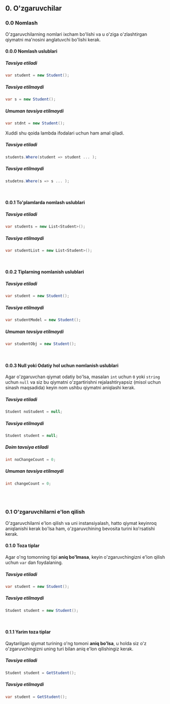 ## 0. O'zgaruvchilar

### 0.0 Nomlash
O'zgaruvchilarning nomlari ixcham bo'lishi va u o'ziga o'zlashtirgan qiymatni ma'nosini anglatuvchi bo'lishi kerak.
#### 0.0.0 Nomlash uslublari
##### Tavsiya etiladi
```cs
var student = new Student();
```
##### Tavsiya etilmaydi
```cs
var s = new Student();
```
##### Umuman tavsiya etilmaydi
```cs
var stdnt = new Student();
```

Xuddi shu qoida lambda ifodalari uchun ham amal qiladi.
##### Tavsiya etiladi
```cs
students.Where(student => student ... );
```
##### Tavsiya etilmaydi
```cs
studetns.Where(s => s ... );
```
<br />

#### 0.0.1 To'plamlarda nomlash uslublari
##### Tavsiya etiladi
```cs 
var students = new List<Student>();
```
##### Tavsiya etilmaydi
```cs
var studentList = new List<Student>();
```
<br />

#### 0.0.2 Tiplarning nomlanish uslublari

##### Tavsiya etiladi
```cs
var student = new Student();
```
##### Tavsiya etilmaydi
```cs
var studentModel = new Student();
```
##### Umuman tavsiya etilmaydi
```cs
var studentObj = new Student();
```
<br />

#### 0.0.3 Null yoki Odatiy hol uchun nomlanish uslublari
Agar o'zgaruvchan qiymat odatiy bo'lsa, masalan ```int``` uchun ```0``` yoki ```string``` uchun ```null``` va siz bu qiymatni o'zgartirishni rejalashtiryapsiz (misol uchun sinash maqsadida) keyin nom ushbu qiymatni aniqlashi kerak.
##### Tavsiya etiladi
```cs
Student noStudent = null;
```
##### Tavsiya etilmaydi
```cs
Student student = null;
```
##### Doim tavsiya etiladi
```cs
int noChangeCount = 0;
```

##### Umuman tavsiya etilmaydi
```cs
int changeCount = 0;
```
<br /> <br />

### 0.1 O'zgaruvchilarni e'lon qilish
O'zgaruvchilarni e'lon qilish va uni instansiyalash, hatto qiymat keyinroq aniqlanishi kerak bo'lsa ham, o'zgaruvchining bevosita turini ko'rsatishi kerak.

#### 0.1.0 Toza tiplar
Agar o'ng tomonning tipi **aniq bo'lmasa**, keyin o'zgaruvchingizni e'lon qilish uchun ```var``` dan foydalaning.
##### Tavsiya etiladi
```cs
var student = new Student();
```
##### Tavsiya etilmaydi
```cs
Student student = new Student();
````
<br />

#### 0.1.1 Yarim toza tiplar
Qaytarilgan qiymat turining o'ng tomoni **aniq bo'lsa**, u holda siz o'z o'zgaruvchingizni uning turi bilan aniq e'lon qilishingiz kerak.
##### Tavsiya etiladi
```cs
Student student = GetStudent();
```
##### Tavsiya etilmaydi
```cs
var student = GetStudent();
```
<br />
